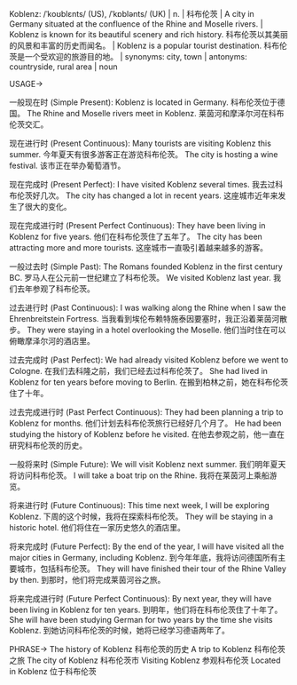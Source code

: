 Koblenz: /ˈkoʊblɛnts/ (US), /ˈkɒblənts/ (UK) | n. | 科布伦茨 | A city in Germany situated at the confluence of the Rhine and Moselle rivers. |  Koblenz is known for its beautiful scenery and rich history.  科布伦茨以其美丽的风景和丰富的历史而闻名。 | Koblenz is a popular tourist destination. 科布伦茨是一个受欢迎的旅游目的地。 | synonyms: city, town | antonyms: countryside, rural area | noun

USAGE->

一般现在时 (Simple Present):
Koblenz is located in Germany. 科布伦茨位于德国。
The Rhine and Moselle rivers meet in Koblenz. 莱茵河和摩泽尔河在科布伦茨交汇。

现在进行时 (Present Continuous):
Many tourists are visiting Koblenz this summer. 今年夏天有很多游客正在游览科布伦茨。
The city is hosting a wine festival. 该市正在举办葡萄酒节。

现在完成时 (Present Perfect):
I have visited Koblenz several times. 我去过科布伦茨好几次。
The city has changed a lot in recent years.  这座城市近年来发生了很大的变化。

现在完成进行时 (Present Perfect Continuous):
They have been living in Koblenz for five years. 他们在科布伦茨住了五年了。
The city has been attracting more and more tourists. 这座城市一直吸引着越来越多的游客。

一般过去时 (Simple Past):
The Romans founded Koblenz in the first century BC. 罗马人在公元前一世纪建立了科布伦茨。
We visited Koblenz last year. 我们去年参观了科布伦茨。

过去进行时 (Past Continuous):
I was walking along the Rhine when I saw the Ehrenbreitstein Fortress. 当我看到埃伦布赖特施泰因要塞时，我正沿着莱茵河散步。
They were staying in a hotel overlooking the Moselle. 他们当时住在可以俯瞰摩泽尔河的酒店里。

过去完成时 (Past Perfect):
We had already visited Koblenz before we went to Cologne. 在我们去科隆之前，我们已经去过科布伦茨了。
She had lived in Koblenz for ten years before moving to Berlin. 在搬到柏林之前，她在科布伦茨住了十年。

过去完成进行时 (Past Perfect Continuous):
They had been planning a trip to Koblenz for months. 他们计划去科布伦茨旅行已经好几个月了。
He had been studying the history of Koblenz before he visited. 在他去参观之前，他一直在研究科布伦茨的历史。

一般将来时 (Simple Future):
We will visit Koblenz next summer. 我们明年夏天将访问科布伦茨。
I will take a boat trip on the Rhine. 我将在莱茵河上乘船游览。

将来进行时 (Future Continuous):
This time next week, I will be exploring Koblenz. 下周的这个时候，我将在探索科布伦茨。
They will be staying in a historic hotel. 他们将住在一家历史悠久的酒店里。

将来完成时 (Future Perfect):
By the end of the year, I will have visited all the major cities in Germany, including Koblenz. 到今年年底，我将访问德国所有主要城市，包括科布伦茨。
They will have finished their tour of the Rhine Valley by then. 到那时，他们将完成莱茵河谷之旅。

将来完成进行时 (Future Perfect Continuous):
By next year, they will have been living in Koblenz for ten years. 到明年，他们将在科布伦茨住了十年了。
She will have been studying German for two years by the time she visits Koblenz. 到她访问科布伦茨的时候，她将已经学习德语两年了。


PHRASE->
The history of Koblenz 科布伦茨的历史
A trip to Koblenz  科布伦茨之旅
The city of Koblenz 科布伦茨市
Visiting Koblenz 参观科布伦茨
Located in Koblenz 位于科布伦茨
